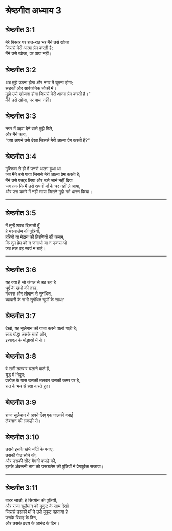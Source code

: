 # श्रेष्ठगीत अध्याय 3

## श्रेष्ठगीत 3:1

मेरे बिस्तर पर रात-रात भर मैंने उसे खोजा  
जिससे मेरी आत्मा प्रेम करती है;  
मैंने उसे खोजा, पर पाया नहीं।

## श्रेष्ठगीत 3:2

अब मुझे उठना होगा और नगर में घूमना होगा;  
सड़कों और सार्वजनिक चौकों में।  
मुझे उसे खोजना होगा जिससे मेरी आत्मा प्रेम करती है।”  
मैंने उसे खोजा, पर पाया नहीं।

## श्रेष्ठगीत 3:3

नगर में पहरा देने वाले मुझे मिले,  
और मैंने कहा,  
“क्या आपने उसे देखा जिससे मेरी आत्मा प्रेम करती है?”

## श्रेष्ठगीत 3:4

मुश्किल से ही मैं उनसे अलग हुआ था  
जब मैंने उसे पाया जिससे मेरी आत्मा प्रेम करती है;  
मैंने उसे पकड़ लिया और उसे जाने नहीं दिया  
जब तक कि मैं उसे अपनी माँ के घर नहीं ले आया,  
और उस कमरे में नहीं लाया जिसने मुझे गर्भ धारण किया।

---

## श्रेष्ठगीत 3:5

मैं तुम्हें शपथ दिलाती हूँ,  
हे यरूशलेम की पुत्रियों,  
हरिणों या मैदान की हिरणियों की कसम,  
कि तुम प्रेम को न जगाओ या न उकसाओ  
जब तक वह स्वयं न चाहे।

---

## श्रेष्ठगीत 3:6

यह क्या है जो जंगल से उठ रहा है  
धुएँ के खंभों की तरह,  
गंधरस और लोबान से सुगंधित,  
व्यापारी के सभी सुगंधित चूर्णों के साथ?

## श्रेष्ठगीत 3:7

देखो, यह सुलैमान की यात्रा करने वाली गाड़ी है;  
साठ योद्धा उसके चारों ओर,  
इस्राएल के योद्धाओं में से।

## श्रेष्ठगीत 3:8

वे सभी तलवार चलाने वाले हैं,  
युद्ध में निपुण;  
प्रत्येक के पास उसकी तलवार उसकी कमर पर है,  
रात के भय से रक्षा करते हुए।

## श्रेष्ठगीत 3:9

राजा सुलैमान ने अपने लिए एक पालकी बनाई  
लेबनान की लकड़ी से।

## श्रेष्ठगीत 3:10

उसने इसके खंभे चाँदी के बनाए,  
उसकी पीठ सोने की,  
और उसकी सीट बैंगनी कपड़े की,  
इसके अंदरूनी भाग को यरूशलेम की पुत्रियों ने प्रेमपूर्वक सजाया।

---

## श्रेष्ठगीत 3:11

बाहर जाओ, हे सिय्योन की पुत्रियों,  
और राजा सुलैमान को मुकुट के साथ देखो  
जिससे उसकी माँ ने उसे मुकुट पहनाया है  
उसके विवाह के दिन,  
और उसके हृदय के आनंद के दिन।
